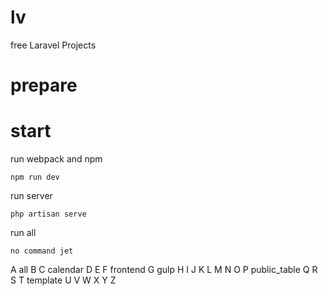 # lv
free Laravel Projects





# prepare
# start
run webpack and npm
````shell
npm run dev
````
run server
````shell
php artisan serve
````
run all
````shell
no command jet
````



A all B C calendar D E F frontend G gulp H I J K L M N O P public_table Q R S T template U V W X Y Z
